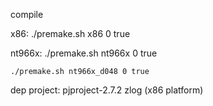 compile

x86:
    ./premake.sh x86 0 true

nt966x:
    ./premake.sh nt966x 0 true

    ./premake.sh nt966x_d048 0 true

dep project:
    pjproject-2.7.2
    zlog (x86 platform)
